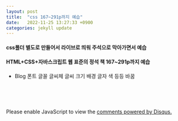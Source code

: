 ```yaml
---
layout: post
title:  "css 167~291p까지 예습"
date:   2022-11-25 13:27:33 +0900
categories: jekyll update
---
```




#### css폴더 별도로 만들어서 라이브로 띄워 주석으로 막아가면서 예습

#### HTML+CSS+자바스크립트 웹 표준의 정석 책 167~291p까지 예습

* Blog 폰트 글꼴 글씨체 글씨 크기 배경 글자 색 등등 바꿈


<br><br><br>

<div id="disqus_thread"></div>
<script>
    /**
    *  RECOMMENDED CONFIGURATION VARIABLES: EDIT AND UNCOMMENT THE SECTION BELOW TO INSERT DYNAMIC VALUES FROM YOUR PLATFORM OR CMS.
    *  LEARN WHY DEFINING THESE VARIABLES IS IMPORTANT: https://disqus.com/admin/universalcode/#configuration-variables    */
    /*
    var disqus_config = function () {
    this.page.url = PAGE_URL;  // Replace PAGE_URL with your page's canonical URL variable
    this.page.identifier = PAGE_IDENTIFIER; // Replace PAGE_IDENTIFIER with your page's unique identifier variable
    };
    */
    (function() { // DON'T EDIT BELOW THIS LINE
    var d = document, s = d.createElement('script');
    s.src = 'https://melonweb.disqus.com/embed.js';
    s.setAttribute('data-timestamp', +new Date());
    (d.head || d.body).appendChild(s);
    })();
</script>
<noscript>Please enable JavaScript to view the <a href="https://disqus.com/?ref_noscript">comments powered by Disqus.</a></noscript>